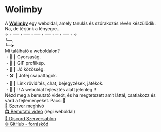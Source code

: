 # Wolimby
A **[Wolimby](https://wolimby.hu)** egy weboldal, amely tanulás és szórakozás révén készülődik. Na, de térjünk a lényegre...
<br/>
✧・──・──・──・──・─・──・✧
<br/>
╰─╮
<br/>
╰─➤
<br/>
Mi található a weboldalon? 
<br/>
・🔧 ┃ Gyorsaság.
<br/>
・🎅 ┃ GIF profilkép.
<br/>
・👑 ┃ Jó közösség.
<br/>
・🛠️ ┃ Jófej csapattagok.
<br/>
・📝  ┃ Link rövidítés, chat, bejegyzések, játékok.
<br/>
・🤖 ┃ !! A weboldal fejlesztés alatt jelenleg !!
<br/>
Nézd meg a bemutató videót, és ha megtetszett amit láttál, csatlakozz és várd a fejleményeket. Pacsi 🤟
<br/>
[📨 Szerver meghívó](https://discord.gg/FqdMuyhdTC)
<br/>
[📺 Bemutató videó](https://youtu.be/LzVwiGQb6HU) (régi weboldal)
<br/>
[📃 Discord Szerversablon](https://discord.new/sZMYQYRTj3dz)
<br/>
[🌐 GitHub - forráskód](https://github.com/rol2005hun/Wolimby)
